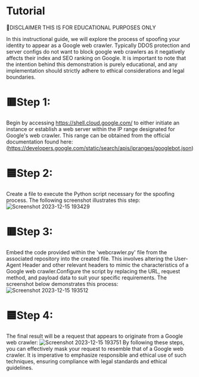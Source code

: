 # Tutorial

🚩DISCLAIMER THIS IS FOR EDUCATIONAL PURPOSES ONLY

In this instructional guide, we will explore the process of spoofing your identity to appear as a Google web crawler. Typically DDOS protection and server configs do not want to block google web crawlers as it negatively affects their index and SEO ranking on Google. It is important to note that the intention behind this demonstration is purely educational, and any implementation should strictly adhere to ethical considerations and legal boundaries.

# 🟥Step 1:
Begin by accessing https://shell.cloud.google.com/ to either initiate an instance or establish a web server within the IP range designated for Google's web crawler. This range can be obtained from the official documentation found here: (https://developers.google.com/static/search/apis/ipranges/googlebot.json)

# 🟦Step 2:
Create a file to execute the Python script necessary for the spoofing process. The following screenshot illustrates this step:
![Screenshot 2023-12-15 193429](https://github.com/peter0x7f/spoof-as-google-webcrawler/assets/50468072/907377b6-dd3c-4054-be76-a2475693ed32)

# 🟥Step 3:
Embed the code provided within the 'webcrawler.py' file from the associated repository into the created file. This involves altering the User-Agent Header and other relevant headers to mimic the characteristics of a Google web crawler.Configure the script by replacing the URL, request method, and payload data to suit your specific requirements.
The screenshot below demonstrates this process:
![Screenshot 2023-12-15 193512](https://github.com/peter0x7f/spoof-as-google-webcrawler/assets/50468072/2e02f282-2569-43c0-8cdd-f41fa0e5c17f)


# 🟦Step 4:
The final result will be a request that appears to originate from a Google web crawler:
![Screenshot 2023-12-15 193751](https://github.com/peter0x7f/spoof-as-google-webcrawler/assets/50468072/62c25009-7938-46b3-8820-872bc6bd18ff)
By following these steps, you can effectively mask your request to resemble that of a Google web crawler. It is imperative to emphasize responsible and ethical use of such techniques, ensuring compliance with legal standards and ethical guidelines.


